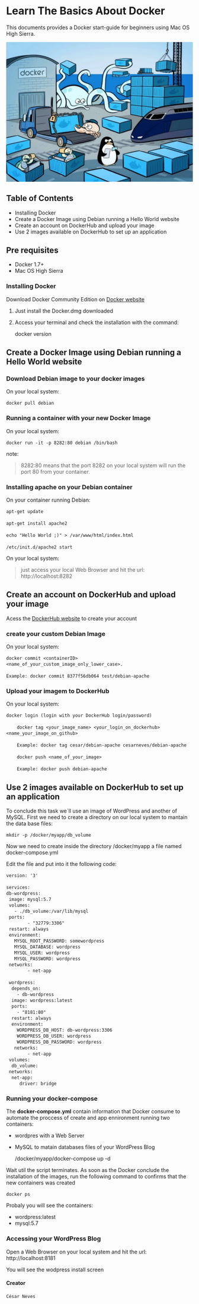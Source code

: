 # Learn The Basics About Docker

This documents provides a Docker start-guide for beginners using Mac OS High Sierra.


![DockerLogo](/images/dockerLogo.png)


## Table of Contents

* Installing Docker
* Create a Docker Image using Debian running a Hello World website
* Create an account on DockerHub and upload your image
* Use 2 images available on DockerHub to set up an application

## Pre requisites

* Docker 1.7+ 
* Mac OS High Sierra 



### Installing Docker

Download Docker Community Edition on [Docker website](https://www.docker.com/community-edition)
1. Just install the Docker.dmg downloaded
2.  Access your terminal and check the installation with the command: 

    docker version

## Create a Docker Image using Debian running a Hello World website

### Download Debian image to your docker images

On your local system:

    docker pull debian

### Running a container with your new Docker Image

On your local system:

    docker run -it -p 8282:80 debian /bin/bash

note:

>  8282:80 means that the port 8282 on your local system will run the port 80 from your  container.

### Installing apache on your Debian container

On your container running Debian:

    apt-get update

	apt-get install apache2

	echo "Hello World ;)" > /var/www/html/index.html

	/etc/init.d/apache2 start

On your local system:

> just access your local Web Browser and hit the url: http://localhost:8282


## Create an account on DockerHub and upload your image

Acess the [DockerHub website](https://hub.docker.com) to create your account


### create your custom Debian Image

On your local system:

    docker commit <containerID> <name_of_your_custom_image_only_lower_case>.

	Example: docker commit 8377f56db064 test/debian-apache


### Upload your imagem to DockerHub

On your local system:

    docker login (login with your DockerHub login/password)

		docker tag <your_image_name> <your_login_on_dockerhub> <name_your_image_on_github>

		Example: docker tag cesar/debian-apache cesarneves/debian-apache

		docker push <name_of_your_image>

		Example: docker push debian-apache


## Use 2 images available on DockerHub to set up an application

To conclude this task we`ll use an image of WordPress and another of MySQL. 
First we need to create a directory on our local system to mantain the data base files:

    mkdir -p /docker/myapp/db_volume

Now we need to create inside the directory /docker/myapp a file named docker-compose.yml

Edit the file and put into it the following code:


    version: '3'

    services:
    db-wordpress:
     image: mysql:5.7
     volumes:
       - ./db_volume:/var/lib/mysql
     ports:
            - "32779:3306"
     restart: always
     environment:
       MYSQL_ROOT_PASSWORD: somewordpress
       MYSQL_DATABASE: wordpress
       MYSQL_USER: wordpress
       MYSQL_PASSWORD: wordpress
     networks:
            - net-app

     wordpress:
      depends_on:
        - db-wordpress
      image: wordpress:latest
      ports:
        - "8181:80"
      restart: always
      environment:
        WORDPRESS_DB_HOST: db-wordpress:3306
        WORDPRESS_DB_USER: wordpress
        WORDPRESS_DB_PASSWORD: wordpress
       networks:
            - net-app
     volumes:
      db_volume:
     networks:
      net-app:
         driver: bridge



### Running your docker-compose

The __docker-compose.yml__ contain information that Docker consume to automate the proccess of create and app ennironment running two containers: 

* wordpres with a Web Server
* MySQL to matain databases files of your WordPress Blog



    /docker/myapp/docker-compose up -d



Wait util the script terminates. As soon as the Docker conclude the installation of the images, run the following command to confirms that the new containers was created 


    docker ps


Probaly you will see the containers:

* wordpress:latest
* mysql:5.7


### Accessing your WordPress Blog

Open a Web Browser on your local system and hit the url: http://localhost:8181

You will see the wodpress install screen




#### Creator

	César Neves

